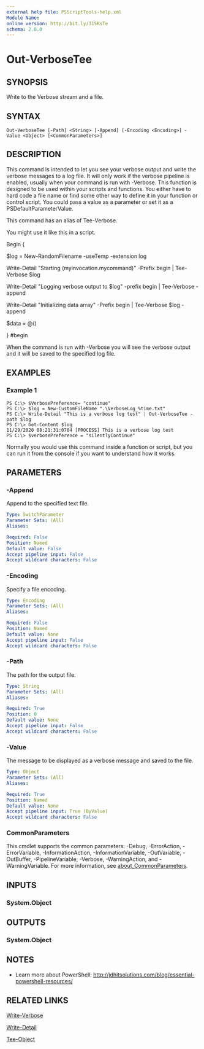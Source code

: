 ```yaml
---
external help file: PSScriptTools-help.xml
Module Name:
online version: http://bit.ly/31SKsTe
schema: 2.0.0
---
```


# Out-VerboseTee

## SYNOPSIS
Write to the Verbose stream and a file.

## SYNTAX

```
Out-VerboseTee [-Path] <String> [-Append] [-Encoding <Encoding>] -Value <Object> [<CommonParameters>]
```

## DESCRIPTION
This command is intended to let you see your verbose output and write the verbose messages to a log file.
It will only work if the verbose pipeline is enabled, usually when your command is run with -Verbose.
This function is designed to be used within your scripts and functions.
You either have to hard code a file name or find some other way to define it in your function or control script.
You could pass a value as a parameter or set it as a PSDefaultParameterValue.

This command has an alias of Tee-Verbose.

You might use it like this in a script.

Begin {

$log = New-RandomFilename -useTemp -extension log

Write-Detail "Starting $($myinvocation.mycommand)" -Prefix begin | Tee-Verbose $log

Write-Detail "Logging verbose output to $log" -prefix begin | Tee-Verbose -append

Write-Detail "Initializing data array" -Prefix begin | Tee-Verbose $log -append

$data = @()

} #begin

When the command is run with -Verbose you will see the verbose output and it will be saved to the specified log file.

## EXAMPLES

### Example 1
```
PS C:\> $VerbosePreference= "continue"
PS C:\> $log = New-CustomFileName ".\VerboseLog_%time.txt"
PS C:\> Write-Detail "This is a verbose log test" | Out-VerboseTee -path $log
PS C:\> Get-Content $log
11/29/2020 08:21:31:0704 [PROCESS] This is a verbose log test
PS C:\> $verbosePreference = "silentlyContinue"
```

Normally you would use this command inside a function or script, but you can run it from the console if you want to understand how it works.

## PARAMETERS

### -Append
Append to the specified text file.

```yaml
Type: SwitchParameter
Parameter Sets: (All)
Aliases:

Required: False
Position: Named
Default value: False
Accept pipeline input: False
Accept wildcard characters: False
```

### -Encoding
Specify a file encoding.

```yaml
Type: Encoding
Parameter Sets: (All)
Aliases:

Required: False
Position: Named
Default value: None
Accept pipeline input: False
Accept wildcard characters: False
```

### -Path
The path for the output file.

```yaml
Type: String
Parameter Sets: (All)
Aliases:

Required: True
Position: 0
Default value: None
Accept pipeline input: False
Accept wildcard characters: False
```

### -Value
The message to be displayed as a verbose message and saved to the file.

```yaml
Type: Object
Parameter Sets: (All)
Aliases:

Required: True
Position: Named
Default value: None
Accept pipeline input: True (ByValue)
Accept wildcard characters: False
```

### CommonParameters
This cmdlet supports the common parameters: -Debug, -ErrorAction, -ErrorVariable, -InformationAction, -InformationVariable, -OutVariable, -OutBuffer, -PipelineVariable, -Verbose, -WarningAction, and -WarningVariable. For more information, see [about_CommonParameters](http://go.microsoft.com/fwlink/?LinkID=113216).

## INPUTS

### System.Object
## OUTPUTS

### System.Object
## NOTES
* Learn more about PowerShell: http://jdhitsolutions.com/blog/essential-powershell-resources/

## RELATED LINKS

[Write-Verbose]()

[Write-Detail]()

[Tee-Object]()

